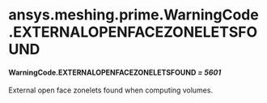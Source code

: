 # ansys.meshing.prime.WarningCode.EXTERNALOPENFACEZONELETSFOUND

#### WarningCode.EXTERNALOPENFACEZONELETSFOUND *= 5601*

External open face zonelets found when computing volumes.

<!-- !! processed by numpydoc !! -->
